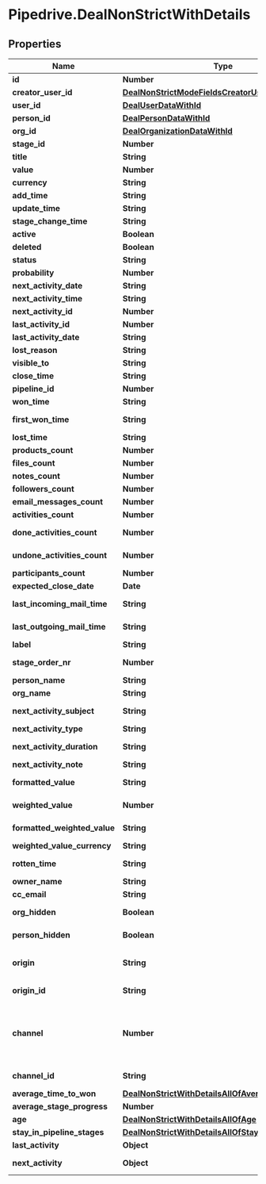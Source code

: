 # Pipedrive.DealNonStrictWithDetails

## Properties

Name | Type | Description | Notes
------------ | ------------- | ------------- | -------------
**id** | **Number** | The ID of the deal | [optional] 
**creator_user_id** | [**DealNonStrictModeFieldsCreatorUserId**](DealNonStrictModeFieldsCreatorUserId.md) |  | [optional] 
**user_id** | [**DealUserDataWithId**](DealUserDataWithId.md) |  | [optional] 
**person_id** | [**DealPersonDataWithId**](DealPersonDataWithId.md) |  | [optional] 
**org_id** | [**DealOrganizationDataWithId**](DealOrganizationDataWithId.md) |  | [optional] 
**stage_id** | **Number** | The ID of the deal stage | [optional] 
**title** | **String** | The title of the deal | [optional] 
**value** | **Number** | The value of the deal | [optional] 
**currency** | **String** | The currency associated with the deal | [optional] 
**add_time** | **String** | The creation date and time of the deal | [optional] 
**update_time** | **String** | The last updated date and time of the deal | [optional] 
**stage_change_time** | **String** | The last updated date and time of the deal stage | [optional] 
**active** | **Boolean** | Whether the deal is active or not | [optional] 
**deleted** | **Boolean** | Whether the deal is deleted or not | [optional] 
**status** | **String** | The status of the deal | [optional] 
**probability** | **Number** | The success probability percentage of the deal | [optional] 
**next_activity_date** | **String** | The date of the next activity associated with the deal | [optional] 
**next_activity_time** | **String** | The time of the next activity associated with the deal | [optional] 
**next_activity_id** | **Number** | The ID of the next activity associated with the deal | [optional] 
**last_activity_id** | **Number** | The ID of the last activity associated with the deal | [optional] 
**last_activity_date** | **String** | The date of the last activity associated with the deal | [optional] 
**lost_reason** | **String** | The reason for losing the deal | [optional] 
**visible_to** | **String** | The visibility of the deal | [optional] 
**close_time** | **String** | The date and time of closing the deal | [optional] 
**pipeline_id** | **Number** | The ID of the pipeline associated with the deal | [optional] 
**won_time** | **String** | The date and time of changing the deal status as won | [optional] 
**first_won_time** | **String** | The date and time of the first time changing the deal status as won | [optional] 
**lost_time** | **String** | The date and time of changing the deal status as lost | [optional] 
**products_count** | **Number** | The number of products associated with the deal | [optional] 
**files_count** | **Number** | The number of files associated with the deal | [optional] 
**notes_count** | **Number** | The number of notes associated with the deal | [optional] 
**followers_count** | **Number** | The number of followers associated with the deal | [optional] 
**email_messages_count** | **Number** | The number of emails associated with the deal | [optional] 
**activities_count** | **Number** | The number of activities associated with the deal | [optional] 
**done_activities_count** | **Number** | The number of completed activities associated with the deal | [optional] 
**undone_activities_count** | **Number** | The number of incomplete activities associated with the deal | [optional] 
**participants_count** | **Number** | The number of participants associated with the deal | [optional] 
**expected_close_date** | **Date** | The expected close date of the deal | [optional] 
**last_incoming_mail_time** | **String** | The date and time of the last incoming email associated with the deal | [optional] 
**last_outgoing_mail_time** | **String** | The date and time of the last outgoing email associated with the deal | [optional] 
**label** | **String** | The label or multiple labels assigned to the deal | [optional] 
**stage_order_nr** | **Number** | The order number of the deal stage associated with the deal | [optional] 
**person_name** | **String** | The name of the person associated with the deal | [optional] 
**org_name** | **String** | The name of the organization associated with the deal | [optional] 
**next_activity_subject** | **String** | The subject of the next activity associated with the deal | [optional] 
**next_activity_type** | **String** | The type of the next activity associated with the deal | [optional] 
**next_activity_duration** | **String** | The duration of the next activity associated with the deal | [optional] 
**next_activity_note** | **String** | The note of the next activity associated with the deal | [optional] 
**formatted_value** | **String** | The deal value formatted with selected currency. E.g. US$500 | [optional] 
**weighted_value** | **Number** | Probability times deal value. Probability can either be deal probability or if not set, then stage probability. | [optional] 
**formatted_weighted_value** | **String** | The weighted_value formatted with selected currency. E.g. US$500 | [optional] 
**weighted_value_currency** | **String** | The currency associated with the deal | [optional] 
**rotten_time** | **String** | The date and time of changing the deal status as rotten | [optional] 
**owner_name** | **String** | The name of the deal owner | [optional] 
**cc_email** | **String** | The BCC email of the deal | [optional] 
**org_hidden** | **Boolean** | If the organization that is associated with the deal is hidden or not | [optional] 
**person_hidden** | **Boolean** | If the person that is associated with the deal is hidden or not | [optional] 
**origin** | **String** | The way this Deal was created. &#x60;origin&#x60; field is set by Pipedrive when Deal is created and cannot be changed. | [optional] 
**origin_id** | **String** | The optional ID to further distinguish the origin of the deal - e.g. Which API integration created this Deal. | [optional] 
**channel** | **Number** | The ID of your Marketing channel this Deal was created from. Recognized Marketing channels can be configured in your &lt;a href&#x3D;\&quot;https://app.pipedrive.com/settings/fields\&quot; target&#x3D;\&quot;_blank\&quot; rel&#x3D;\&quot;noopener noreferrer\&quot;&gt;Company settings&lt;/a&gt;. | [optional] 
**channel_id** | **String** | The optional ID to further distinguish the Marketing channel. | [optional] 
**average_time_to_won** | [**DealNonStrictWithDetailsAllOfAverageTimeToWon**](DealNonStrictWithDetailsAllOfAverageTimeToWon.md) |  | [optional] 
**average_stage_progress** | **Number** | The average of the deal stage progression | [optional] 
**age** | [**DealNonStrictWithDetailsAllOfAge**](DealNonStrictWithDetailsAllOfAge.md) |  | [optional] 
**stay_in_pipeline_stages** | [**DealNonStrictWithDetailsAllOfStayInPipelineStages**](DealNonStrictWithDetailsAllOfStayInPipelineStages.md) |  | [optional] 
**last_activity** | **Object** | The details of the last activity associated with the deal | [optional] 
**next_activity** | **Object** | The details of the next activity associated with the deal | [optional] 


